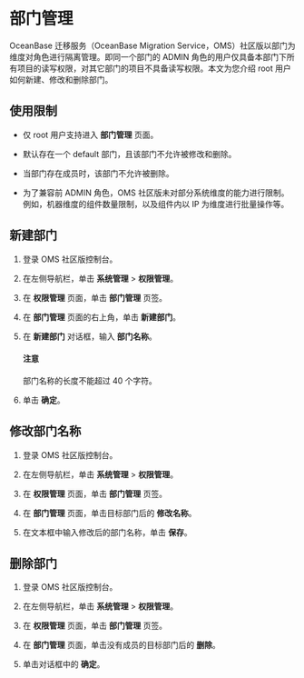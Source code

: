 # 部门管理

OceanBase 迁移服务（OceanBase Migration Service，OMS）社区版以部门为维度对角色进行隔离管理。即同一个部门的 ADMIN 角色的用户仅具备本部门下所有项目的读写权限，对其它部门的项目不具备读写权限。本文为您介绍 root 用户如何新建、修改和删除部门。

## 使用限制

* 仅 root 用户支持进入 **部门管理** 页面。

* 默认存在一个 default 部门，且该部门不允许被修改和删除。

* 当部门存在成员时，该部门不允许被删除。

* 为了兼容前 ADMIN 角色，OMS 社区版未对部分系统维度的能力进行限制。例如，机器维度的组件数量限制，以及组件内以 IP 为维度进行批量操作等。

## 新建部门

1. 登录 OMS 社区版控制台。

2. 在左侧导航栏，单击 **系统管理** \> **权限管理**。

3. 在 **权限管理** 页面，单击 **部门管理** 页签。

4. 在 **部门管理** 页面的右上角，单击 **新建部门**。

5. 在 **新建部门** 对话框，输入 **部门名称**。

    <main id="notice" type='notice'>
    <h4>注意</h4>
    <p>部门名称的长度不能超过 40 个字符。</p>
    </main>

6. 单击 **确定**。

## 修改部门名称

1. 登录 OMS 社区版控制台。

2. 在左侧导航栏，单击 **系统管理** \> **权限管理**。

3. 在 **权限管理** 页面，单击 **部门管理** 页签。

4. 在 **部门管理** 页面，单击目标部门后的 **修改名称**。

5. 在文本框中输入修改后的部门名称，单击 **保存**。

## 删除部门

1. 登录 OMS 社区版控制台。

2. 在左侧导航栏，单击 **系统管理** \> **权限管理**。

3. 在 **权限管理** 页面，单击 **部门管理** 页签。

4. 在 **部门管理** 页面，单击没有成员的目标部门后的 **删除**。

5. 单击对话框中的 **确定**。
